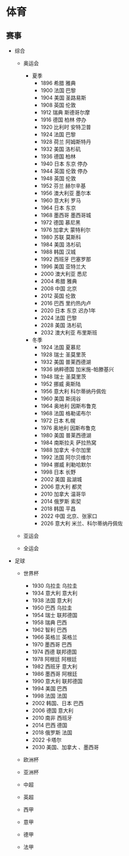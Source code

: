 # 体育
## 赛事
+ 综合
    + 奥运会
        + 夏季
            + 1896 希腊 雅典
            + 1900 法国 巴黎
            + 1904 美国 圣路易斯
            + 1908 英国 伦敦
            + 1912 瑞典 斯德哥尔摩
            + 1916 德国 柏林 停办
            + 1920 比利时 安特卫普
            + 1924 法国 巴黎
            + 1928 荷兰 阿姆斯特丹
            + 1932 美国 洛杉矶
            + 1936 德国 柏林 
            + 1940 日本 东京 停办
            + 1944 英国 伦敦 停办
            + 1948 英国 伦敦
            + 1952 芬兰 赫尔辛基
            + 1956 澳大利亚 墨尔本
            + 1960 意大利 罗马
            + 1964 日本 东京
            + 1968 墨西哥 墨西哥城 
            + 1972 德国 慕尼黑
            + 1976 加拿大 蒙特利尔
            + 1980 苏联 莫斯科 
            + 1984 美国 洛杉矶
            + 1988 韩国 汉城
            + 1992 西班牙 巴塞罗那 
            + 1996 美国 亚特兰大
            + 2000 澳大利亚 悉尼
            + 2004 希腊 雅典 
            + 2008 中国 北京
            + 2012 英国 伦敦
            + 2016 巴西 里约热内卢
            + 2020 日本 东京 迟办1年
            + 2024 法国 巴黎
            + 2028 美国 洛杉矶
            + 2032 澳大利亚 布里斯班
        + 冬季
            + 1924 法国 夏慕尼
            + 1928 瑞士 圣莫里茨
            + 1932 美国 普莱西德湖
            + 1936 纳粹德国 加米施-帕滕基兴
            + 1948 瑞士 圣莫里茨
            + 1952 挪威 奥斯陆
            + 1956 意大利 科尔蒂纳丹佩佐
            + 1960 美国 斯阔谷
            + 1964 奥地利 因斯布鲁克
            + 1968 法国 格勒诺布尔
            + 1972 日本 札幌
            + 1976 奥地利 因斯布鲁克
            + 1980 美国 普莱西德湖
            + 1984 南斯拉夫 萨拉热窝
            + 1988 加拿大 卡尔加里
            + 1992 法国 阿尔贝维尔
            + 1994 挪威 利勒哈默尔
            + 1998 日本 长野
            + 2002 美国 盐湖城
            + 2006 意大利 都灵
            + 2010 加拿大 温哥华
            + 2014 俄罗斯 索契
            + 2018 韩国 平昌
            + 2022 中国 北京、张家口
            + 2026 意大利 米兰、科尔蒂纳丹佩佐

    + 亚运会
    + 全运会
+ 足球
    + 世界杯
        + 1930 乌拉圭 乌拉圭
        + 1934 意大利 意大利
        + 1938 法国 意大利
        + 1950 巴西 乌拉圭
        + 1954 瑞士 联邦德国
        + 1958 瑞典 巴西
        + 1962 智利 巴西
        + 1966 英格兰 英格兰
        + 1970 墨西哥 巴西
        + 1974 西德 联邦德国
        + 1978 阿根廷 阿根廷
        + 1982 西班牙 意大利
        + 1986 墨西哥 阿根廷
        + 1990 意大利 联邦德国
        + 1994 美国 巴西
        + 1998 法国 法国
        + 2002 韩国、日本 巴西
        + 2006 德国 意大利
        + 2010 南非 西班牙
        + 2014 巴西 德国
        + 2018 俄罗斯 法国
        + 2022 卡塔尔 
        + 2030 美国、加拿大 、墨西哥 

    + 欧洲杯
    + 亚洲杯
    + 中超
    + 英超
    + 西甲
    + 意甲
    + 德甲
    + 法甲